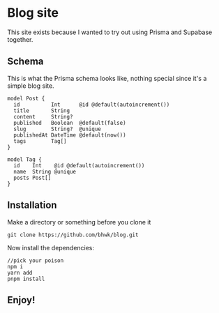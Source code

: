 # Blog site
This site exists because I wanted to try out using Prisma and Supabase together.

## Schema
This is what the Prisma schema looks like, nothing special since it's a simple blog site.
```Prisma
model Post {
  id          Int      @id @default(autoincrement())
  title       String
  content     String?
  published   Boolean  @default(false)
  slug        String?  @unique
  publishedAt DateTime @default(now())
  tags        Tag[]
}

model Tag {
  id    Int    @id @default(autoincrement())
  name  String @unique
  posts Post[]
}
```

## Installation

Make a directory or something before you clone it

```git
git clone https://github.com/bhwk/blog.git
```

Now install the dependencies:
```
//pick your poison
npm i
yarn add
pnpm install
```

## Enjoy!
